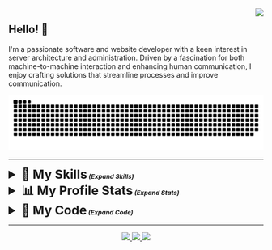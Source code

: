 <img align="right" src="https://visitor-badge.laobi.icu/badge?page_id=pnwarner.pnwarner" />

## Hello! 👋
I'm a passionate software and website developer with a keen interest in server architecture and administration. Driven by a fascination for both machine-to-machine interaction and enhancing human communication, I enjoy crafting solutions that streamline processes and improve communication.

<div align="center">
  <picture>
    <source media="(prefers-color-scheme: dark)" srcset="https://raw.githubusercontent.com/pnwarner/pnwarner/output/github-contribution-grid-snake-dark.svg" />
    <source media="(prefers-color-scheme: light)" srcset="https://raw.githubusercontent.com/pnwarner/pnwarner/output/github-contribution-grid-snake.svg" />
      <img alt="github-snake" src="https://raw.githubusercontent.com/pnwarner/pnwarner/output/github-contribution-grid-snake.svg" />
  </picture>
</div>

---

<details>
  <summary style="font-weight: bold; font-size: 1.75em"><span>🧠 My Skills</span><span style="font-size: 0.5em; font-style: italic;"> (Expand Skills)</span></summary>
  <div align="center">
      <table border="0" style="border-collapse: collapse;">
          <tr>
              <th style="border: 1px solid #ddd; padding: 10px; background-color: #f5f5f5;">Core Languages</th>
              <td style="border: 1px solid #ddd; padding: 10px;">
                  <img id="bash-icon" src="https://skillicons.dev/icons?i=bash" alt="Bash programming language" title="Bash">
                  <img id="c-icon" src="https://skillicons.dev/icons?i=c" alt="C programming language" title="C">
                  <img id="cpp-icon" src="https://skillicons.dev/icons?i=cpp" alt="C++ programming language" title="C++">
                  <img id="css-icon" src="https://skillicons.dev/icons?i=css" alt="CSS styling language" title="CSS">
                  <img id="html-icon" src="https://skillicons.dev/icons?i=html" alt="HTML structure language" title="HTML">
                  <img id="java-icon" src="https://skillicons.dev/icons?i=java" alt="Java programming language" title="Java">
                  <img id="js-icon" src="https://skillicons.dev/icons?i=js" alt="JavaScript programming language" title="JavaScript">
                  <img id="md-icon" src="https://skillicons.dev/icons?i=md" alt="Markdown formatting language" title="Markdown">
                  <img id="php-icon" src="https://skillicons.dev/icons?i=php" alt="PHP programming language" title="PHP">
                  <img id="py-icon" src="https://skillicons.dev/icons?i=py" alt="Python programming language" title="Python">
                  <img id="regex-icon" src="https://skillicons.dev/icons?i=regex" alt="Regular expressions" title="Regex">
                  <img id="ruby-icon" src="https://skillicons.dev/icons?i=ruby" alt="Ruby programming language" title="Ruby">
              </td>
          </tr>
          <tr>
              <th style="border: 1px solid #ddd; padding: 10px; background-color: #e0e0e0;">Web Technologies</th>
              <td style="border: 1px solid #ddd; padding: 10px;">
                  <img id="htmx-icon" src="https://skillicons.dev/icons?i=htmx" alt="HTMX web framework" title="HTMX">
                  <img id="sass-icon" src="https://skillicons.dev/icons?i=sass" alt="Sass preprocessor" title="Sass">
                  <img id="nodejs-icon" src="https://skillicons.dev/icons?i=nodejs" alt="Node.js runtime environment" title="Node.js">
                  <img id="express-icon" src="https://skillicons.dev/icons?i=express" alt="Express.js web framework" title="Express.js">
                  <img id="babel-icon" src="https://skillicons.dev/icons?i=babel" alt="Babel JavaScript compiler" title="Babel">
                  <img id="d3-icon" src="https://skillicons.dev/icons?i=d3" alt="D3.js data visualization library" title="D3.js">
                  <img id="jquery-icon" src="https://skillicons.dev/icons?i=jquery" alt="jQuery JavaScript library" title="jQuery">
                  <img id="npm-icon" src="https://skillicons.dev/icons?i=npm" alt="npm package manager" title="npm">
                  <img id="react-icon" src="https://skillicons.dev/icons?i=react" alt="React JavaScript library" title="React">
                  <img id="redux-icon" src="https://skillicons.dev/icons?i=redux" alt="Redux state management library" title="Redux">
                  <img id="rails-icon" src="https://skillicons.dev/icons?i=rails" alt="Ruby on Rails web framework" title="Rails">
                  <img id="selenium-icon" src="https://skillicons.dev/icons?i=selenium" alt="Selenium web automation tool" title="Selenium">
                  <img id="wordpress-icon" src="https://skillicons.dev/icons?i=wordpress" alt="WordPress content management system" title="WordPress">
              </td>
          </tr>
          <tr>
              <th style="border: 1px solid #ddd; padding: 10px; background-color: #f5f5f5;">Data Management</th>
              <td style="border: 1px solid #ddd; padding: 10px;">
                  <img id="mysql-icon" src="https://skillicons.dev/icons?i=mysql" alt="MySQL database" title="MySQL">
                  <img id="mongodb-icon" src="https://skillicons.dev/icons?i=mongodb" alt="MongoDB database" title="MongoDB">
                  <img id="postgres-icon" src="https://skillicons.dev/icons?i=postgres" alt="PostgreSQL database" title="PostgreSQL">
                  <img id="sqlite-icon" src="https://skillicons.dev/icons?i=sqlite" alt="SQLite database" title="SQLite">
              </td>
          </tr>
          <tr>
              <th style="border: 1px solid #ddd; padding: 10px; background-color: #e0e0e0;">Toolchain</th>
              <td style="border: 1px solid #ddd; padding: 10px;">
                  <img id="git-icon" src="https://skillicons.dev/icons?i=git" alt="Git version control" title="Git">
                  <img id="github-icon" src="https://skillicons.dev/icons?i=github" alt="GitHub code hosting platform" title="GitHub">
                  <img id="neovim-icon" src="https://skillicons.dev/icons?i=neovim" alt="Neovim text editor" title="Neovim">
                  <img id="vscode-icon" src="https://skillicons.dev/icons?i=vscode" alt="Visual Studio Code text editor" title="Visual Studio Code">
                  <img id="visualstudio-icon" src="https://skillicons.dev/icons?i=visualstudio" alt="Visual Studio IDE" title="Visual Studio">
                  <img id="vim-icon" src="https://skillicons.dev/icons?i=vim" alt="Vim text editor" title="Vim">
              </td>
          </tr>
          <tr>
              <th style="border: 1px solid #ddd; padding: 10px; background-color: #f5f5f5;">Platform and Systems</th>
              <td style="border: 1px solid #ddd; padding: 10px;">
                  <img id="arduino-icon" src="https://skillicons.dev/icons?i=arduino" alt="Arduino microcontroller" title="Arduino">
                  <img id="debian-icon" src="https://skillicons.dev/icons?i=debian" alt="Debian operating system" title="Debian">
                  <img id="kali-icon" src="https://skillicons.dev/icons?i=kali" alt="Kali Linux operating system" title="Kali Linux">
                  <img id="linux-icon" src="https://skillicons.dev/icons?i=linux" alt="Linux operating system" title="Linux">
                  <img id="raspberrypi-icon" src="https://skillicons.dev/icons?i=raspberrypi" alt="Raspberry Pi single-board computer" title="Raspberry Pi">
                  <img id="ubuntu-icon" src="https://skillicons.dev/icons?i=ubuntu" alt="Ubuntu operating system" title="Ubuntu">
                  <img id="windows-icon" src="https://skillicons.dev/icons?i=windows" alt="Windows operating system" title="Windows">
              </td>
          </tr>
      </table>
  </div>
</details>
<details>
  <summary style="font-weight: bold; font-size: 1.75em"><span >📊 My Profile Stats</span><span style="font-size: 0.5em; font-style: italic;"> (Expand Stats)</span></summary>
  <div align="center">
    <img src="https://streak-stats.demolab.com?user=pnwarner&theme=transparent&hide_border=true" />
  </div>
  <div align="center">
    <img align="center" src="https://github-readme-stats.vercel.app/api?username=pnwarner&theme=transparent&hide_border=true" />
  </div>
  <div align="center">
    <img src="https://github-readme-stats.vercel.app/api/top-langs/?username=pnwarner&theme=transparent&hide_border=true" />
  </div>
</details>
<details>
  <summary style="font-weight: bold; font-size: 1.75em"><span >💾 My Code</span><span style="font-size: 0.5em; font-style: italic;"> (Expand Code)</span></summary>
  <div>
      <table border="0" style="border-collapse: collapse;">
          <tr>
            <th style="border: 1px solid #ddd; padding: 10px; background-color: #f5f5f5;">My Projects</th>
            <td style="border: 1px solid #ddd; padding: 10px;">
              <ul align="left">
                <li><a href="https://github.com/pnwarner/crmbl" target="_blank">CRMBL CMS</a></li>
                <li><a href="https://pnwarner.github.io/blog" target="_blank">MXBlog</a></li>
                <li><a href="https://github.com/pnwarner/pbn-bot" target="_blank">PBNBot</a></li>
                <li><a href="https://paradoxresearch.net/?about" target="_blank">ParadoxResearch.net</a></li>
              </ul>
            </td>
          </tr>
          <tr>
              <th style="border: 1px solid #ddd; padding: 10px; background-color: #e0e0e0;">freeCodeCamp Certification Projects</th>
              <td style="border: 1px solid #ddd; padding: 10px;">
                <div>
                  <details>
                    <summary>Responsive Web Design</summary>
                    <ol>
                      <li><a href="https://www.freecodecamp.org/certification/patwarner86/responsive-web-design" target="_blank">Survey Form</a></li>
                      <li><a href="https://www.freecodecamp.org/certification/patwarner86/responsive-web-design" target="_blank">Tribute Page</a></li>
                      <li><a href="https://www.freecodecamp.org/certification/patwarner86/responsive-web-design" target="_blank">Technical Documentation Page</a></li>
                      <li><a href="https://www.freecodecamp.org/certification/patwarner86/responsive-web-design" target="_blank">Product Landing Page</a></li>
                      <li><a href="https://pnwarner.github.io" target="_blank">Personal Portfolio Page</a></li>
                    </ol>
                  </details>
                  <details>
                    <summary>JavaScript Algorithms and Data Structures</summary>
                    <ol>
                      <li><a href="https://codepen.io/pnwarner/pen/yLrJXYz" target="_blank">Palindrome Checker</a></li>
                      <li><a href="https://codepen.io/pnwarner/pen/KKYMqWX" target="_blank">Roman Numeral Converter</a></li>
                      <li><a href="https://codepen.io/pnwarner/pen/bGJeRjr" target="_blank">Telephone Number Validator</a></li>
                      <li><a href="https://codepen.io/pnwarner/pen/gOyMRJW" target="_blank">Cash Register</a></li>
                      <li><a href="https://codepen.io/pnwarner/pen/bGJerdv" target="_blank">Pokemon Search App</a></li>
                    </ol>
                  </details>
                  <details>
                    <summary>Front End Development Libraries</summary>
                    <ol>
                      <li><a href="https://codepen.io/pnwarner/pen/oNOXeMm" target="_blank">Random Quote Machine</a></li>
                      <li><a href="https://codepen.io/pnwarner/pen/gOypNdj" target="_blank">Markdown Previewer</a></li>
                      <li><a href="https://codepen.io/pnwarner/pen/JjVYMav" target="_blank">Drum Machine</a></li>
                      <li><a href="https://codepen.io/pnwarner/pen/RwOWeqa" target="_blank">JavaScript Calculator</a></li>
                      <li><a href="https://codepen.io/pnwarner/pen/gOyPQrg" target="_blank">25 + 5 Clock</a></li>
                    </ol>
                  </details>
                  <details>
                    <summary>Data Visualization</summary>
                    <ol>
                      <li><a href="https://codepen.io/pnwarner/pen/eYoZqYa" target="_blank">Visualize Data with a Bar Chart</a></li>
                      <li><a href="https://codepen.io/pnwarner/pen/WNWxZgr" target="_blank">Visualize Data with a Scatterplot Graph</a></li>
                      <li><a href="https://codepen.io/pnwarner/pen/BaELaBy" target="_blank">Visualize Data with a Heatmap</a></li>
                      <li><a href="https://codepen.io/pnwarner/pen/zYXKRBB" target="_blank">Visualize Data with a Chloropleth Map</a></li>
                      <li><a href="https://codepen.io/pnwarner/pen/xxeRxQQ" target="_blank">Visualize Data with a Treemap Diagram (v1)</a></li>
                      <li><a href="https://codepen.io/pnwarner/pen/dyLOGPb" target="_blank">Visualize Data with a Treemap Diagram (v2)</a></li>
                      <li><a href="https://codepen.io/pnwarner/pen/zYXorxM" target="_blank">Visualize Data with a Treemap Diagram (v3)</a></li>
                    </ol>
                  </details>
                  <details>
                    <summary>Relational Database</summary>
                    <ol>
                      <li><a href="https://github.com/pnwarner/fcc-sql-universe" target="_blank">Celestial Bodies Database</a></li>
                      <li><a href="https://github.com/pnwarner/fcc-sql-worldcup" target="_blank">World Cup Database</a></li>
                      <li><a href="https://github.com/pnwarner/fcc-sql-salon-scheduler" target="_blank">Salon Appointment Scheduler</a></li>
                      <li><a href="https://github.com/pnwarner/fcc-sql-periodic_table" target="_blank">Periodic Table Database</a></li>
                      <li><a href="https://github.com/pnwarner/fcc-sql-number_guessing_game" target="_blank">Number Guessing Game</a></li>
                    </ol>
                  </details>
                  <details>
                    <summary>Back End Development and APIs</summary>
                    <ol>
                      <li><a href="https://github.com/pnwarner/fcc-expressjs-timestamp-microservice" target="_blank">Timestamp Microservice</a></li>
                      <li><a href="https://github.com/pnwarner/fcc-expressjs-request-header-parser-microservice" target="_blank">Request Header Parser Microservice</a></li>
                      <li><a href="https://github.com/pnwarner/fcc-expressjs-url-shortener-microservice" target="_blank">URL Shortner Microservice</a></li>
                      <li><a href="https://github.com/pnwarner/fcc-expressjs-exercise-tracker" target="_blank">Exercise Tracker</a></li>
                      <li><a href="https://github.com/pnwarner/fcc-expressjs-file-metadata-microservice" target="_blank">File Metadata Microservice</a></li>
                    </ol>
                  </details>
                  <details>
                    <summary>Quality Assurance</summary>
                    <ol>
                      <li><a href="https://github.com/pnwarner/fcc-quality_assurance-imperial-metric-converter" target="_blank">Metric-Imperial Converter</a></li>
                      <li><a href="https://github.com/pnwarner/fcc-quality_assurance-Issue-tracker" target="_blank">Issue Tracker</a></li>
                      <li><a href="https://github.com/pnwarner/fcc-quality_assurance-Personal-library" target="_blank">Personal Library</a></li>
                      <li><a href="https://github.com/pnwarner/fcc-quality_assurance-Sudoku-solver" target="_blank">Sudoku Solver</a></li>
                      <li><a href="https://github.com/pnwarner/fcc-quality_assurance-American-to-British-translator" target="_blank">American British Translator</a></li>
                    </ol>
                  </details>
                  <details>
                    <summary>Scientific Computing with Python</summary>
                    <ol>
                      <li><a href="https://www.freecodecamp.org/certification/patwarner86/scientific-computing-with-python-v7" target="_blank">Arithmetic Formatter</a></li>
                      <li><a href="https://www.freecodecamp.org/certification/patwarner86/scientific-computing-with-python-v7" target="_blank">Time Calculator</a></li>
                      <li><a href="https://www.freecodecamp.org/certification/patwarner86/scientific-computing-with-python-v7" target="_blank">Budget App</a></li>
                      <li><a href="https://www.freecodecamp.org/certification/patwarner86/scientific-computing-with-python-v7" target="_blank">Polygon Area Calculator</a></li>
                      <li><a href="https://www.freecodecamp.org/certification/patwarner86/scientific-computing-with-python-v7" target="_blank">Probability Calculator</a></li>
                    </ol>
                  </details>
                  <details>
                    <summary>Data Analysis with Python</summary>
                    <ol>
                      <li><a href="https://github.com/pnwarner/fcc-Data_Analysis_Python-mean-variance-standard-deviation-calculator" target="_blank">Mean-Variance-Standard Deviation Calculator</a></li>
                      <li><a href="https://github.com/pnwarner/fcc-Data_Analysis_Python-Demographic-data-analyzer" target="_blank">Demographic Data Analyzer</a></li>
                      <li><a href="https://github.com/pnwarner/fcc-Data_Analysis_Python-Medical-data-visualizer" target="_blank">Medical Data Visualizer</a></li>
                      <li><a href="https://github.com/pnwarner/fcc-Data_Analysis_Python-Page-view-time-series-visualizer" target="_blank">Page View Time Series Visualizer</a></li>
                      <li><a href="https://github.com/pnwarner/fcc-Data_Analysis_Python-Sea-level-predictor" target="_blank">Sea Level Predictor</a></li>
                    </ol>
                  </details>
                  <details>
                    <summary>Information Security</summary>
                    <ol>
                      <li><a href="https://github.com/pnwarner/fcc-Information_Security-Stock-price-checker" target="_blank">Stock Price Checker</a></li>
                      <li><a href="https://github.com/pnwarner/fcc-Information_Security-Anonymous-message-board" target="_blank">Anonymous Message Board</a></li>
                      <li><a href="https://github.com/pnwarner/fcc-Information_Security-Port-scanner" target="_blank">Port Scanner</a></li>
                      <li><a href="https://github.com/pnwarner/fcc-Information_Security-SHA-1-Password-cracker" target="_blank">SHA-1 Password Cracker</a></li>
                      <li><a href="https://github.com/pnwarner/fcc-Information_Security-Secure-real-time-multiplayer-game" target="_blank">Secure Realtime Multiplayer Game</a></li>
                    </ol>
                  </details>
                  <details>
                    <summary>Machine Learning with Python</summary>
                  </details>
                  <details>
                    <summary>College Algebra with Python</summary>
                  </details>
                </div>
              </td>
          </tr>
      </table>
</details>

---

<div align="center"> 
  <a href="mailto:patrick.warner@paradoxresearch.net">
    <img src="https://img.shields.io/badge/Email-Me-geen?style=for-the-badge&logo=zoho" />
  </a>
  <a href="https://www.linkedin.com/in/patrick-warner-4452292b3/" target="_blank">
    <img src="https://img.shields.io/badge/LinkedIn-0077B5?style=for-the-badge&logo=linkedin&logoColor=white" target="_blank" />
  </a>
  <a href="https://pnwarner.github.io" target="_blank">
     <img src="https://img.shields.io/badge/github-page-green?style=for-the-badge&logo=github&logoColor=white" target="_blank" />
  </a>
</div>